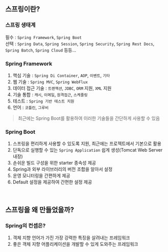 ## 스프링이란? 

### 스프링 생태계 
필수 : `Spring Framework`, `Spring Boot`  <br/>
선택 : `Spring Data`, `Spring Session`, `Spring Security`, `Spring Rest Docs`, `Spring Batch`, `Spring Cloud` 등등...

### Spring Framework 
1. 핵심 기술 : `Spring Di Container`, `AOP`, `이벤트`, `기타` 
2. 웹 기술 : `Spring MVC`, `Spring WebFlux` 
3. 데이터 접근 기술 : `트랜잭션`, `JDBC`, `ORM` 지원, `XML` 지원
4. 기술 통합 : `캐시`, `이메일`, `원격접근`, `스케줄링`
5. 테스트 : `Spring 기반 테스트 지원`
6. 언어 : `코틀린`, `그루비` 
> 최근에는 Spring Boot를 활용하여 이러한 기술들을 간단하게 사용할 수 있음

### Spring Boot 
1. 스프링을 편리하게 사용할 수 있도록 지원, 최근에는 프로젝트에서 기본으로 활용 
2. 단독으로 실행할 수 있는 `Spring Application` 쉽게 생성(Tomcat Web Server 내장) 
3. 손쉬운 빌드 구성을 위한 starter 종속성 제공 
4. Spring과 외부 라이브러리의 버전 조합을 알아서 설정 
5. 운영 모니터링을 간편하게 제공
6. Default 설정을 제공하여 간편한 설정 제공 

<br/>

## 스프링을 왜 만들었을까?

### Spring의 컨셉은?
1. 객체 지향 언어가 가진 가장 강력한 특징을 살려내는 프레임워크 
2. 좋은 객체 지향 어플리케이션을 개발할 수 있게 도와주는 프레임워크

